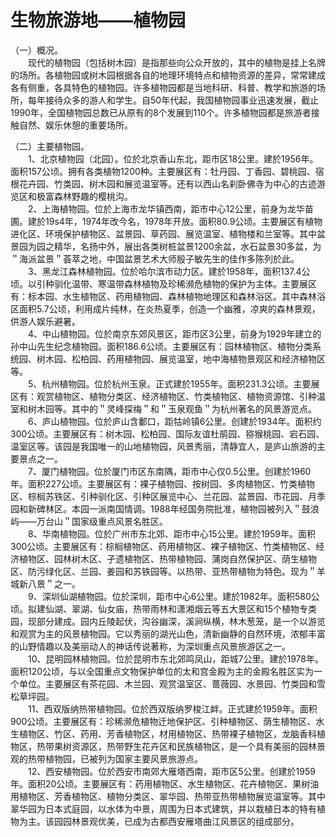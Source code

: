 # 生物旅游地——植物园  

（一）概况。  
&emsp;&emsp;现代的植物园（包括树木园）是指那些向公众开放的，其中的植物是挂上名牌的场所。各植物园或树木园根据各自的地理环境特点和植物资源的差异，常常建成各有侧重，各具特色的植物园。许多植物园都是当地科研、科普、教学和旅游的场所，每年接待众多的游人和学生。自50年代起，我国植物园事业迅速发展，截止1990年，全国植物园总数已从原有的8个发展到110个。许多植物园都是旅游者接触自然、娱乐休憩的重要场所。  

（二）主要植物园。  
&emsp;&emsp;1、北京植物园（北园）。位於北京香山东北，距市区18公里。建於1956年。面积157公顷。拥有各类植物1200种。主要展区有：牡丹园、丁香园、碧桃园、宿根花卉园、竹类园、树木园和展览温室等。还有以西山名刹卧佛寺为中心的古迹游览区和极富森林野趣的樱桃沟。  
&emsp;&emsp;2、上海植物园。位於上海市龙华镇西南，距市中心12公里，前身为龙华苗圃。建於19s4年，1974年改今名，1978年开放。面积80.9公顷。主要展区有植物进化区、环境保护植物区、盆景园、草药园、展览温室、植物楼和兰室等。其中盆景园为园之精华，名扬中外，展出各类树桩盆景1200余盆，水石盆景30多盆，为＂海派盆景＂荟萃之地，中国盆景艺术大师殷子敏先生的佳作多陈列於此。  
&emsp;&emsp;3、黑龙江森林植物园。位於哈尔滨市动力区。建於1958年，面积137.4公顷。以引种驯化温带、寒温带森林植物及珍稀濒危植物的保护为主体。主要展区有：标本园、水生植物区、药用植物园、森林植物地理区和森林浴区。其中森林浴区面积5.7公顷，利用成片纯林，在炎热夏季，创造一个幽雅，凉爽的森林景观，供游人娱乐避暑。  
&emsp;&emsp;4、中山植物园。位於南京东郊风景区，距市区3公里，前身为1929年建立的孙中山先生纪念植物园。面积186.6公顷。主要展区有：园林植物区、植物分类系统园、树木园、松柏园、药用植物园、展览温室，地中海植物景观区和经济植物区等。  
&emsp;&emsp;5、杭州植物园。位於杭州玉泉。正式建於1955年。面积231.3公顷。主要展区有：观赏植物区、植物分类区、经济植物区、竹类植物区、植物资源馆、引种温室和树木园等。其中的＂灵峰探梅＂和＂玉泉观鱼＂为杭州著名的风景游览点。  
&emsp;&emsp;6、庐山植物园。位於庐山含鄱口，距牯岭镇6公里。创建於1934年。面积约300公顷。主要展区有：树木园、松柏园、国际友谊杜鹃园、猕猴桃园、宕石园、温室区等。该园是我国唯一的山地植物园，风景秀丽，清静宜人，是庐山旅游的主要景点之一。  
&emsp;&emsp;7、厦门植物园。位於厦门市区东南隅，距市中心仅0.5公里。创建於1960年。面积227公顷。主要展区有：裸子植物园、按树园、多肉植物区、竹类植物区、棕榈苏铁区、引种驯化区、引种区展览中心、兰花园、盆景园、市花园、月季园和新碑林区。本园一派南国情调。1988年经国务院批准，植物园被列入＂鼓浪屿——万台山＂国家级重点风景名胜区。  
&emsp;&emsp;8、华南植物园。位於广州市东北郊、距市中心15公里。建於1959年。面积300公顷。主要展区有：棕榈植物区、药用植物区、裸子植物区、竹类植物区、经济植物区、园林树木区、孑遗植物区、热带植物园、蒲岗自然保护区、荫生植物区、防污绿化区、兰园、姜园和苏铁园等。以热带、亚热带植物为特色。现为＂羊城新八景＂之一。  
&emsp;&emsp;9、深圳仙湖植物园。位於深圳，距市中心6公里。建於1982年。面积580公顷。拟建仙湖、翠湖、仙女庙，热带雨林和潇湘烟云等五大景区和15个植物专类园，现部分建成。园内丘陵起伏，沟谷幽深，溪涧纵横，林木葱笼，是一个以游览和观赏为主的风景植物园。它以秀丽的湖光山色，清新幽静的自然环境，浓郁丰富的山野情趣以及美丽动人的神话传说著称，为深圳重点风景旅游区之一。  
&emsp;&emsp;10、昆明园林植物园。位於昆明市东北郊鸣凤山，距城7公里。建於1978年。面积120公顷，与以全国重点文物保护单位的太和宫金殿为主的金殿名胜区实为一个单位。主要展区有茶花园、木兰园、观赏温室区、蔷薇园、水景园、竹类园和雪松草坪园。  
&emsp;&emsp;11、西双版纳热带植物园。位於西双版纳罗梭江衅。正式建於1959年。面积900公顷。主要展区有：珍稀濒危植物迁地保护区、引种植物区、荫生植物区、水生植物区、竹区、药用、芳香植物区，材用植物区、热带裸子植物区，龙脑香科植物区，热带果树资源区，热带野生花卉区和民族植物区，是一个具有美丽的园林景观的热带植物园，已被列为国家主要风景旅游点。  
&emsp;&emsp;12、西安植物园。位於西安市南郊大雁塔西南，距市区5公里。创建於1959年。面积20公顷。主要展区有：药用植物区、水生植物区、花卉植物区、果树油用植物区、芳香植物区、植物分类区、翠华园、热带亚热带植物展览温室等。其中翠华园为日本式庭园，以水体为中景，周围为日本式建筑，并以栽植日本的特有植物为主。该园园林景观优美，已成为古都西安雁塔曲江风景区的组成部分。  